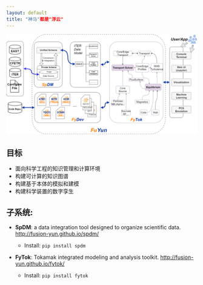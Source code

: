 ```yaml
---
layout: default
title: "神马"都是"浮云"
---
```


![FuYun](./images/FuYun.png)


## 目标

- 面向科学工程的知识管理和计算环境
- 构建可计算的知识图谱
- 构建基于本体的模拟和建模
- 构建科学装置的数字孪生


## 子系统:

- **SpDM**:  a data integration tool designed to organize scientific data. http://fusion-yun.github.io/spdm/
   - Install: `pip install spdm`

- **FyTok**: Tokamak integrated modeling and analysis toolkit. http://fusion-yun.github.io/fytok/
   - Install: `pip install fytok`